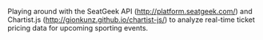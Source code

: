 Playing around with the SeatGeek API (http://platform.seatgeek.com/) and Chartist.js (http://gionkunz.github.io/chartist-js/) to analyze real-time ticket pricing data for upcoming sporting events.